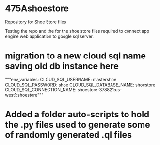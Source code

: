 # 475Ashoestore
Repository for Shoe Store files

Testing the repo and the for the shoe store files required to connect app engine web application to google sql server.

# migration to a new cloud sql name saving old db instance here
"""env_variables:
  CLOUD_SQL_USERNAME: mastershoe
  CLOUD_SQL_PASSWORD: shoe
  CLOUD_SQL_DATABASE_NAME: shoestore
  CLOUD_SQL_CONNECTION_NAME: shoestore-378821:us-west1:shoestore"""  

# Added a folder auto-scripts to hold the .py files used to generate some of randomly generated .ql files
